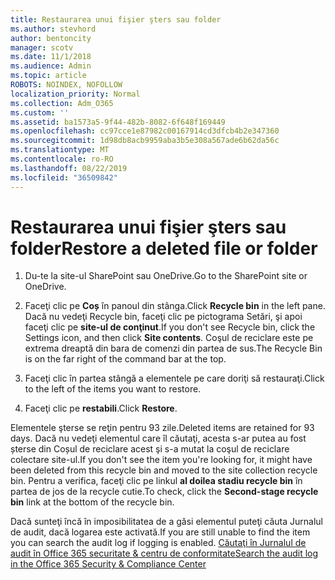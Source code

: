```yaml
---
title: Restaurarea unui fişier şters sau folder
ms.author: stevhord
author: bentoncity
manager: scotv
ms.date: 11/1/2018
ms.audience: Admin
ms.topic: article
ROBOTS: NOINDEX, NOFOLLOW
localization_priority: Normal
ms.collection: Adm_O365
ms.custom: ''
ms.assetid: ba1573a5-9f44-482b-8082-6f648f169449
ms.openlocfilehash: cc97cce1e87982c00167914cd3dfcb4b2e347360
ms.sourcegitcommit: 1d98db8acb9959aba3b5e308a567ade6b62da56c
ms.translationtype: MT
ms.contentlocale: ro-RO
ms.lasthandoff: 08/22/2019
ms.locfileid: "36509842"
---
```

# <a name="restore-a-deleted-file-or-folder"></a><span data-ttu-id="b17bd-102">Restaurarea unui fişier şters sau folder</span><span class="sxs-lookup"><span data-stu-id="b17bd-102">Restore a deleted file or folder</span></span>

1. <span data-ttu-id="b17bd-103">Du-te la site-ul SharePoint sau OneDrive.</span><span class="sxs-lookup"><span data-stu-id="b17bd-103">Go to the SharePoint site or OneDrive.</span></span>
    
2. <span data-ttu-id="b17bd-104">Faceţi clic pe **Coș** în panoul din stânga.</span><span class="sxs-lookup"><span data-stu-id="b17bd-104">Click **Recycle bin** in the left pane.</span></span> <span data-ttu-id="b17bd-105">Dacă nu vedeţi Recycle bin, faceţi clic pe pictograma Setări, şi apoi faceţi clic pe **site-ul de conţinut**.</span><span class="sxs-lookup"><span data-stu-id="b17bd-105">If you don't see Recycle bin, click the Settings icon, and then click **Site contents**.</span></span> <span data-ttu-id="b17bd-106">Coşul de reciclare este pe extrema dreaptă din bara de comenzi din partea de sus.</span><span class="sxs-lookup"><span data-stu-id="b17bd-106">The Recycle Bin is on the far right of the command bar at the top.</span></span>
    
3. <span data-ttu-id="b17bd-107">Faceţi clic în partea stângă a elementele pe care doriţi să restauraţi.</span><span class="sxs-lookup"><span data-stu-id="b17bd-107">Click to the left of the items you want to restore.</span></span>
    
4. <span data-ttu-id="b17bd-108">Faceţi clic pe **restabili**.</span><span class="sxs-lookup"><span data-stu-id="b17bd-108">Click **Restore**.</span></span>
    
<span data-ttu-id="b17bd-109">Elementele şterse se reţin pentru 93 zile.</span><span class="sxs-lookup"><span data-stu-id="b17bd-109">Deleted items are retained for 93 days.</span></span> <span data-ttu-id="b17bd-110">Dacă nu vedeţi elementul care îl căutaţi, acesta s-ar putea au fost șterse din Coșul de reciclare acest şi s-a mutat la coşul de reciclare colectare site-ul.</span><span class="sxs-lookup"><span data-stu-id="b17bd-110">If you don't see the item you're looking for, it might have been deleted from this recycle bin and moved to the site collection recycle bin.</span></span> <span data-ttu-id="b17bd-111">Pentru a verifica, faceţi clic pe linkul **al doilea stadiu recycle bin** în partea de jos de la recycle cutie.</span><span class="sxs-lookup"><span data-stu-id="b17bd-111">To check, click the **Second-stage recycle bin** link at the bottom of the recycle bin.</span></span> 
  
<span data-ttu-id="b17bd-112">Dacă sunteţi încă în imposibilitatea de a găsi elementul puteţi căuta Jurnalul de audit, dacă logarea este activată.</span><span class="sxs-lookup"><span data-stu-id="b17bd-112">If you are still unable to find the item you can search the audit log if logging is enabled.</span></span> [<span data-ttu-id="b17bd-113">Căutaţi în Jurnalul de audit în Office 365 securitate &amp; centru de conformitate</span><span class="sxs-lookup"><span data-stu-id="b17bd-113">Search the audit log in the Office 365 Security &amp; Compliance Center</span></span>](https://support.office.com/article/0d4d0f35-390b-4518-800e-0c7ec95e946c.aspx)
  

